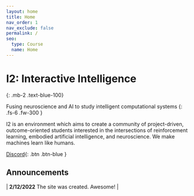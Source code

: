 ```yaml
---
layout: home
title: Home
nav_order: 1
nav_exclude: false
permalink: /
seo:
  type: Course
  name: Home
---
```


# I2: Interactive Intelligence
{: .mb-2 .text-blue-100}

Fusing neuroscience and AI to study intelligent computational systems
{: .fs-6 .fw-300 }

I2 is an environment which aims to create a community of project-driven, outcome-oriented students interested in the intersections of reinforcement learning, embodied artificial intelligence, and neuroscience. We make machines learn like humans.

[Discord](https://discord.gg/m4bh6QQPfs){: .btn .btn-blue }

## Announcements

| **2/12/2022** The site was created. Awesome! |
